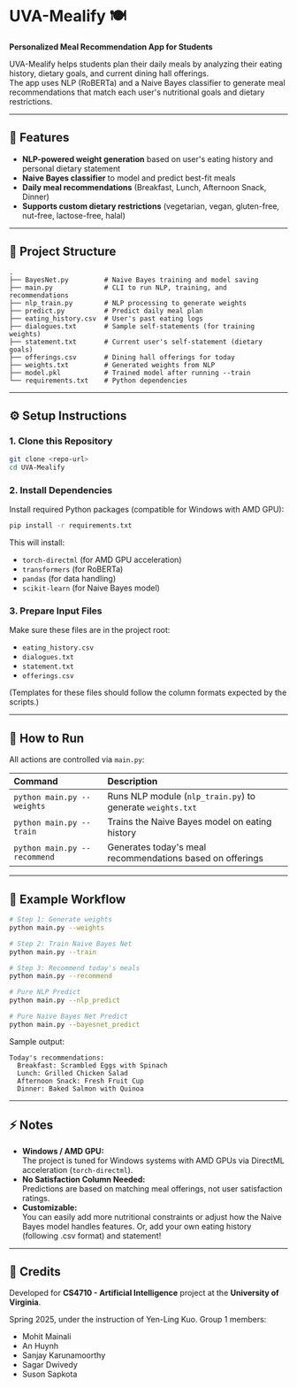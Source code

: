 # UVA-Mealify 🍽️
**Personalized Meal Recommendation App for Students**

UVA-Mealify helps students plan their daily meals by analyzing their eating history, dietary goals, and current dining hall offerings.  
The app uses NLP (RoBERTa) and a Naive Bayes classifier to generate meal recommendations that match each user's nutritional goals and dietary restrictions.

---

## 🚀 Features

- **NLP-powered weight generation** based on user's eating history and personal dietary statement
- **Naive Bayes classifier** to model and predict best-fit meals
- **Daily meal recommendations** (Breakfast, Lunch, Afternoon Snack, Dinner)
- **Supports custom dietary restrictions** (vegetarian, vegan, gluten-free, nut-free, lactose-free, halal)

---

## 📁 Project Structure

```
.
├── BayesNet.py         # Naive Bayes training and model saving
├── main.py             # CLI to run NLP, training, and recommendations
├── nlp_train.py        # NLP processing to generate weights
├── predict.py          # Predict daily meal plan
├── eating_history.csv  # User's past eating logs
├── dialogues.txt       # Sample self-statements (for training weights)
├── statement.txt       # Current user's self-statement (dietary goals)
├── offerings.csv       # Dining hall offerings for today
├── weights.txt         # Generated weights from NLP
├── model.pkl           # Trained model after running --train
└── requirements.txt    # Python dependencies
```

---

## ⚙️ Setup Instructions

### 1. Clone this Repository

```bash
git clone <repo-url>
cd UVA-Mealify
```

### 2. Install Dependencies

Install required Python packages (compatible for Windows with AMD GPU):

```bash
pip install -r requirements.txt
```

This will install:
- `torch-directml` (for AMD GPU acceleration)
- `transformers` (for RoBERTa)
- `pandas` (for data handling)
- `scikit-learn` (for Naive Bayes model)

### 3. Prepare Input Files

Make sure these files are in the project root:
- `eating_history.csv`
- `dialogues.txt`
- `statement.txt`
- `offerings.csv`

(Templates for these files should follow the column formats expected by the scripts.)

---

## 🏃 How to Run

All actions are controlled via `main.py`:

| Command | Description |
|:--------|:------------|
| `python main.py --weights`  | Runs NLP module (`nlp_train.py`) to generate `weights.txt` |
| `python main.py --train`    | Trains the Naive Bayes model on eating history |
| `python main.py --recommend`| Generates today's meal recommendations based on offerings |

---

## 📜 Example Workflow

```bash
# Step 1: Generate weights
python main.py --weights

# Step 2: Train Naive Bayes Net
python main.py --train

# Step 3: Recommend today's meals
python main.py --recommend

# Pure NLP Predict
python main.py --nlp_predict

# Pure Naive Bayes Net Predict
python main.py --bayesnet_predict
```

Sample output:

```
Today's recommendations:
  Breakfast: Scrambled Eggs with Spinach
  Lunch: Grilled Chicken Salad
  Afternoon Snack: Fresh Fruit Cup
  Dinner: Baked Salmon with Quinoa
```

---

## ⚡ Notes

- **Windows / AMD GPU:**  
  The project is tuned for Windows systems with AMD GPUs via DirectML acceleration (`torch-directml`).
- **No Satisfaction Column Needed:**  
  Predictions are based on matching meal offerings, not user satisfaction ratings.
- **Customizable:**  
  You can easily add more nutritional constraints or adjust how the Naive Bayes model handles features. Or, add your own eating history (following .csv format) and statement!

---

## 🙌 Credits

Developed for **CS4710 - Artificial Intelligence** project at the **University of Virginia**.

Spring 2025, under the instruction of Yen-Ling Kuo. Group 1 members:
- Mohit Mainali
- An Huynh
- Sanjay Karunamoorthy
- Sagar Dwivedy
- Suson Sapkota